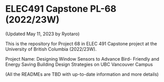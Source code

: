 # ELEC491 Capstone PL-68 (2022/23W)
(Updated May 11, 2023 by Ryotaro)

This is the repository for Project 68 in ELEC 491 Capstone project at the University of British Columbia (2022/23W). 

Project Name: Designing Window Sensors to Advance Bird- Friendly
and Energy Saving Building Design Strategies on UBC
Vancouver Campus

(All the READMEs are TBD with up-to-date information and more details)
